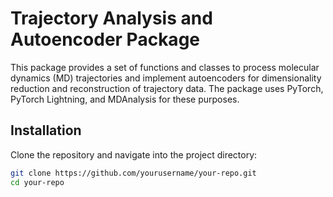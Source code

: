 # Trajectory Analysis and Autoencoder Package

This package provides a set of functions and classes to process molecular dynamics (MD) trajectories and implement autoencoders for dimensionality reduction and reconstruction of trajectory data. The package uses PyTorch, PyTorch Lightning, and MDAnalysis for these purposes.

## Installation

Clone the repository and navigate into the project directory:

```bash
git clone https://github.com/yourusername/your-repo.git
cd your-repo
``````
